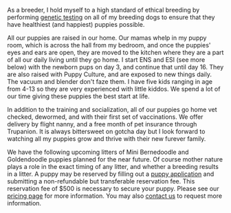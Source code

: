 As a breeder, I hold myself to a high standard of ethical breeding by performing [genetic testing](/meet-the-dogs/genetic-testing) on all of my breeding dogs to ensure that they have healthiest (and happiest) puppies possible. 

All our puppies are raised in our home. Our mamas whelp in my puppy room, which is across the hall from my bedroom, and once the puppies' eyes and ears are open, they are moved to the kitchen where they are a part of all our daily living until they go home. I start ENS and ESI (see more below) with the newborn pups on day 3, and continue that until day 16. They are also raised with Puppy Culture, and are exposed to new things daily. The vacuum and blender don't faze them. I have five kids ranging in age from 4-13 so they are very experienced with little kiddos. We spend a lot of our time giving these puppies the best start at life.

In addition to the training and socialization, all of our puppies go home vet checked, dewormed, and with their first set of vaccinations. We offer delivery by flight nanny, and a free month of pet insurance through Trupanion. It is always bittersweet on gotcha day but I look forward to watching all my puppies grow and thrive with their new furever family.

We have the following upcoming litters of Mini Bernedoodle and Goldendoodle puppies planned for the near future. Of course mother nature plays a role in the exact timing of any litter, and whether a breeding results in a litter. A puppy may be reserved by filling out a [puppy application](/puppies/application) and submitting a non-refundable but transferable reservation fee. This reservation fee of $500 is necessary to secure your puppy. Please see our [pricing page](/puppies/policies-and-pricing) for more information. You may also [contact us](/contact) to request more information.